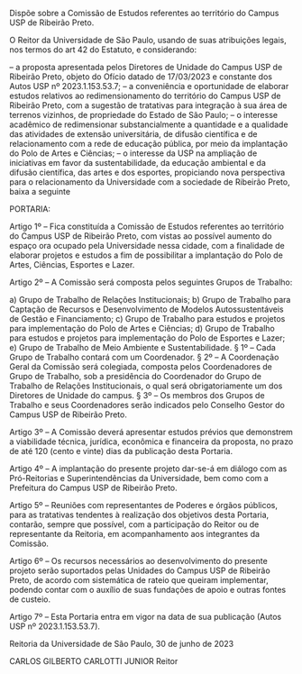 Dispõe sobre a Comissão de Estudos referentes ao território do Campus USP de Ribeirão Preto.

O Reitor da Universidade de São Paulo, usando de suas atribuições legais, nos termos do art 42 do Estatuto, e considerando:

– a proposta apresentada pelos Diretores de Unidade do Campus USP de Ribeirão Preto, objeto do Ofício datado de 17/03/2023 e constante dos Autos USP nº 2023.1.153.53.7;
– a conveniência e oportunidade de elaborar estudos relativos ao redimensionamento do território do Campus USP de Ribeirão Preto, com a sugestão de tratativas para integração à sua área de terrenos vizinhos, de propriedade do Estado de São Paulo;
– o interesse acadêmico de redimensionar substancialmente a quantidade e a qualidade das atividades de extensão universitária, de difusão científica e de relacionamento com a rede de educação pública, por meio da implantação do Polo de Artes e Ciências;
– o interesse da USP na ampliação de iniciativas em favor da sustentabilidade, da educação ambiental e da difusão científica, das artes e dos esportes, propiciando nova perspectiva para o relacionamento da Universidade com a sociedade de Ribeirão Preto, baixa a seguinte

PORTARIA:

Artigo 1º – Fica constituída a Comissão de Estudos referentes ao território do Campus USP de Ribeirão Preto, com vistas ao possível aumento do espaço ora ocupado pela Universidade nessa cidade, com a finalidade de elaborar projetos e estudos a fim de possibilitar a implantação do Polo de Artes, Ciências, Esportes e Lazer.

Artigo 2º – A Comissão será composta pelos seguintes Grupos de Trabalho:

a) Grupo de Trabalho de Relações Institucionais;
b) Grupo de Trabalho para Captação de Recursos e Desenvolvimento de Modelos Autossustentáveis de Gestão e Financiamento;
c) Grupo de Trabalho para estudos e projetos para implementação do Polo de Artes e Ciências;
d) Grupo de Trabalho para estudos e projetos para implementação do Polo de Esportes e Lazer;
e) Grupo de Trabalho de Meio Ambiente e Sustentabilidade.
§ 1º – Cada Grupo de Trabalho contará com um Coordenador.
§ 2º – A Coordenação Geral da Comissão será colegiada, composta pelos Coordenadores de Grupo de Trabalho, sob a presidência do Coordenador do Grupo de Trabalho de Relações Institucionais, o qual será obrigatoriamente um dos Diretores de Unidade do campus.
§ 3º – Os membros dos Grupos de Trabalho e seus Coordenadores serão indicados pelo Conselho Gestor do Campus USP de Ribeirão Preto.

Artigo 3º – A Comissão deverá apresentar estudos prévios que demonstrem a viabilidade técnica, jurídica, econômica e financeira da proposta, no prazo de até 120 (cento e vinte) dias da publicação desta Portaria.

Artigo 4º – A implantação do presente projeto dar-se-á em diálogo com as Pró-Reitorias e Superintendências da Universidade, bem como com a Prefeitura do Campus USP de Ribeirão Preto.

Artigo 5º – Reuniões com representantes de Poderes e órgãos públicos, para as tratativas tendentes à realização dos objetivos desta Portaria, contarão, sempre que possível, com a participação do Reitor ou de representante da Reitoria, em acompanhamento aos integrantes da Comissão.

Artigo 6º – Os recursos necessários ao desenvolvimento do presente projeto serão suportados pelas Unidades do Campus USP de Ribeirão Preto, de acordo com sistemática de rateio que queiram implementar, podendo contar com o auxílio de suas fundações de apoio e outras fontes de custeio.

Artigo 7º – Esta Portaria entra em vigor na data de sua publicação (Autos USP nº 2023.1.153.53.7).

Reitoria da Universidade de São Paulo, 30 de junho de 2023

CARLOS GILBERTO CARLOTTI JUNIOR
Reitor